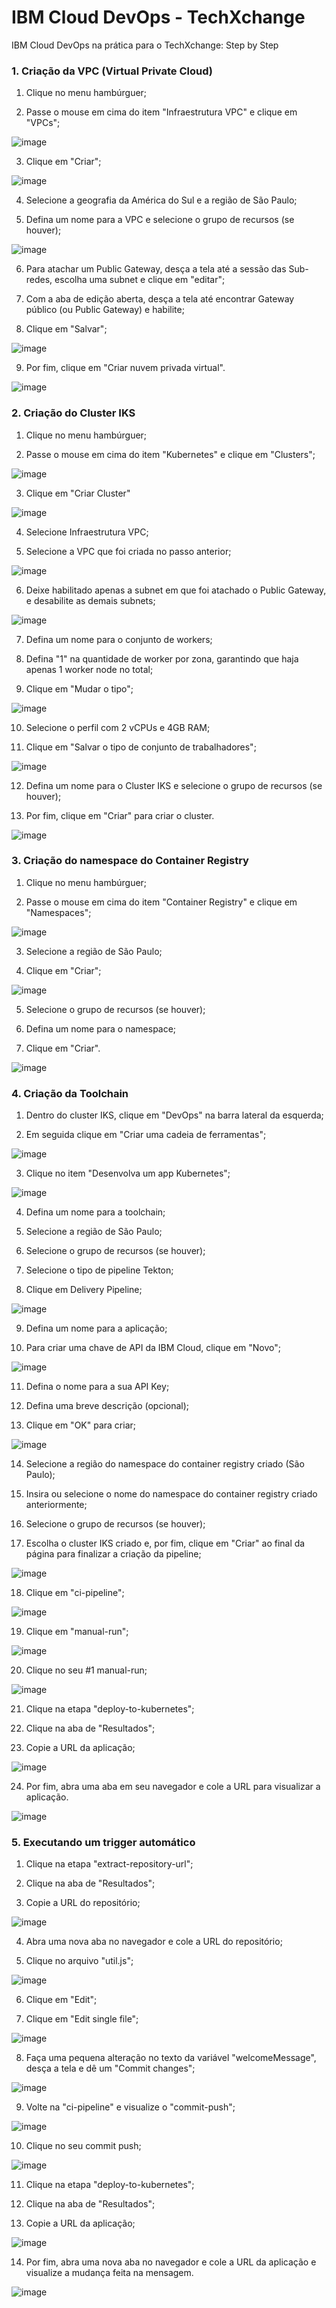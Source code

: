 # IBM Cloud DevOps - TechXchange
IBM Cloud DevOps na prática para o TechXchange: Step by Step

### 1. Criação da VPC (Virtual Private Cloud)
1. Clique no menu hambúrguer;

2. Passe o mouse em cima do item "Infraestrutura VPC" e clique em "VPCs";

![image](https://github.com/mguedes352/ibmcloud-devops-techxchange/assets/79527238/bb935046-7d66-4df5-a273-777fdfb24fdb)

3. Clique em "Criar";

![image](https://github.com/mguedes352/ibmcloud-devops-techxchange/assets/79527238/e5d4467e-cc8d-4515-a43a-bd829f5960e5)

4. Selecione a geografia da América do Sul e a região de São Paulo;

5. Defina um nome para a VPC e selecione o grupo de recursos (se houver);

![image](https://github.com/mguedes352/ibmcloud-devops-techxchange/assets/79527238/950548b7-fcc8-447d-9af4-6a0d9aa3ab55)

6. Para atachar um Public Gateway, desça a tela até a sessão das Sub-redes, escolha uma subnet e clique em "editar";
   
7. Com a aba de edição aberta, desça a tela até encontrar Gateway público (ou Public Gateway) e habilite;

8. Clique em "Salvar";

![image](https://github.com/mguedes352/ibmcloud-devops-techxchange/assets/79527238/6cb90a5c-91ab-4d88-8f92-d7b4a60ae9ea)

9. Por fim, clique em "Criar nuvem privada virtual".

![image](https://github.com/mguedes352/ibmcloud-devops-techxchange/assets/79527238/6582f46d-8e83-42ab-95d0-028bdaaa5178)


### 2. Criação do Cluster IKS
1. Clique no menu hambúrguer;
   
2. Passe o mouse em cima do item "Kubernetes" e clique em "Clusters";

![image](https://github.com/mguedes352/ibmcloud-devops-techxchange/assets/79527238/29f9cf02-0366-4e9f-baba-96860fc29678)

3. Clique em "Criar Cluster"

![image](https://github.com/mguedes352/ibmcloud-devops-techxchange/assets/79527238/a47e826f-f6b3-401b-b4a2-7572014eb385)

4. Selecione Infraestrutura VPC;
   
5. Selecione a VPC que foi criada no passo anterior;

![image](https://github.com/mguedes352/ibmcloud-devops-techxchange/assets/79527238/f72db2c7-3ef2-44c0-abd8-9979649f7f2b)

6. Deixe habilitado apenas a subnet em que foi atachado o Public Gateway, e desabilite as demais subnets;

![image](https://github.com/mguedes352/ibmcloud-devops-techxchange/assets/79527238/ca75bec2-c7d1-4707-982b-e6e3a3b2dfb5)

7. Defina um nome para o conjunto de workers;
   
8. Defina "1" na quantidade de worker por zona, garantindo que haja apenas 1 worker node no total;
   
9. Clique em "Mudar o tipo";

![image](https://github.com/mguedes352/ibmcloud-devops-techxchange/assets/79527238/a34ca60f-71db-4353-9a2f-7879e31cda71)

10. Selecione o perfil com 2 vCPUs e 4GB RAM;

11. Clique em "Salvar o tipo de conjunto de trabalhadores";

![image](https://github.com/mguedes352/ibmcloud-devops-techxchange/assets/79527238/69b1c6ae-dda1-47af-bd81-59afebb29865)

12. Defina um nome para o Cluster IKS e selecione o grupo de recursos (se houver);

13. Por fim, clique em "Criar" para criar o cluster.

![image](https://github.com/mguedes352/ibmcloud-devops-techxchange/assets/79527238/34e8775d-02af-4583-a5c6-1e14a69dec41)

### 3. Criação do namespace do Container Registry
1. Clique no menu hambúrguer;
   
2. Passe o mouse em cima do item "Container Registry" e clique em "Namespaces";

![image](https://github.com/mguedes352/ibmcloud-devops-techxchange/assets/79527238/7b019bd6-e6b7-4b85-8a48-d1e0eda0fdde)

3. Selecione a região de São Paulo;
   
4. Clique em "Criar";

![image](https://github.com/mguedes352/ibmcloud-devops-techxchange/assets/79527238/bcd17861-2272-4392-a469-e9bdf62a1146)

5. Selecione o grupo de recursos (se houver);

6. Defina um nome para o namespace;

7. Clique em "Criar".

![image](https://github.com/mguedes352/ibmcloud-devops-techxchange/assets/79527238/ff722a96-9d74-4a3f-877a-bacca73a2444)

### 4. Criação da Toolchain
1. Dentro do cluster IKS, clique em "DevOps" na barra lateral da esquerda;

2. Em seguida clique em "Criar uma cadeia de ferramentas";

![image](https://github.com/mguedes352/ibmcloud-devops-techxchange/assets/79527238/92036686-392a-4a93-a273-ef1659218ac6)

3. Clique no item "Desenvolva um app Kubernetes";

![image](https://github.com/mguedes352/ibmcloud-devops-techxchange/assets/79527238/3b6d751e-28fa-4409-ad4a-1ff11b2e0c27)

4. Defina um nome para a toolchain;

5. Selecione a região de São Paulo;

6. Selecione o grupo de recursos (se houver);

7. Selecione o tipo de pipeline Tekton;

8. Clique em Delivery Pipeline;

![image](https://github.com/mguedes352/ibmcloud-devops-techxchange/assets/79527238/e227b983-5ae1-437f-a907-2866f3df3591)

9. Defina um nome para a aplicação;

10. Para criar uma chave de API da IBM Cloud, clique em "Novo";

![image](https://github.com/mguedes352/ibmcloud-devops-techxchange/assets/79527238/cdf0147c-d03f-432f-b66a-924e2b229f82)

11. Defina o nome para a sua API Key;

12. Defina uma breve descrição (opcional);

13. Clique em "OK" para criar;

![image](https://github.com/mguedes352/ibmcloud-devops-techxchange/assets/79527238/15543763-2665-4f2f-8cef-a7cb5e6e9c2b)

14. Selecione a região do namespace do container registry criado (São Paulo);

15. Insira ou selecione o nome do namespace do container registry criado anteriormente;

16. Selecione o grupo de recursos (se houver);

17. Escolha o cluster IKS criado e, por fim, clique em "Criar" ao final da página para finalizar a criação da pipeline;

![image](https://github.com/mguedes352/ibmcloud-devops-techxchange/assets/79527238/68a2fbdf-88b7-4b60-82c2-f0d5921e41ed)

18. Clique em "ci-pipeline";

![image](https://github.com/mguedes352/ibmcloud-devops-techxchange/assets/79527238/c26b9cbc-ab83-419d-9ac1-8670aa4ed4c2)

19. Clique em "manual-run";

![image](https://github.com/mguedes352/ibmcloud-devops-techxchange/assets/79527238/233ff820-4c4e-4fdd-820d-aa9b570a3142)

20. Clique no seu #1 manual-run;

![image](https://github.com/mguedes352/ibmcloud-devops-techxchange/assets/79527238/f0d4782e-c7cd-4110-ab9d-7783ab58f168)

21. Clique na etapa "deploy-to-kubernetes";

22. Clique na aba de "Resultados";

23. Copie a URL da aplicação;

![image](https://github.com/mguedes352/ibmcloud-devops-techxchange/assets/79527238/ce3025b8-9039-4f4b-836a-09de826a7809)

24. Por fim, abra uma aba em seu navegador e cole a URL para visualizar a aplicação.

![image](https://github.com/mguedes352/ibmcloud-devops-techxchange/assets/79527238/3baf360a-3f64-4c47-8a28-ed95c8b98d3f)

### 5. Executando um trigger automático
1. Clique na etapa "extract-repository-url";

2. Clique na aba de "Resultados";

3. Copie a URL do repositório;

![image](https://github.com/mguedes352/ibmcloud-devops-techxchange/assets/79527238/9519287c-6b1f-40f1-b699-fe8b7c5974e9)

4. Abra uma nova aba no navegador e cole a URL do repositório;

5. Clique no arquivo "util.js";

![image](https://github.com/mguedes352/ibmcloud-devops-techxchange/assets/79527238/183d1323-729d-4363-8faa-0fcbc41bddef)

6. Clique em "Edit";

7. Clique em "Edit single file";

![image](https://github.com/mguedes352/ibmcloud-devops-techxchange/assets/79527238/73ed5c21-d5ed-40af-8f07-967ff0387863)

8. Faça uma pequena alteração no texto da variável "welcomeMessage", desça a tela e dê um "Commit changes";

![image](https://github.com/mguedes352/ibmcloud-devops-techxchange/assets/79527238/31e89e9b-7c66-41e5-a7e3-0091ce4a71ec)

9. Volte na "ci-pipeline" e visualize o "commit-push";

![image](https://github.com/mguedes352/ibmcloud-devops-techxchange/assets/79527238/1a913434-a674-4419-85f1-f986ad52067d)

10. Clique no seu commit push;

![image](https://github.com/mguedes352/ibmcloud-devops-techxchange/assets/79527238/e92d20ae-9fe0-4b06-81f1-081dec446224)

11. Clique na etapa "deploy-to-kubernetes";

12. Clique na aba de "Resultados";

13. Copie a URL da aplicação;

![image](https://github.com/mguedes352/ibmcloud-devops-techxchange/assets/79527238/80148b73-f82c-4b89-b5f8-6d18b7d612d1)

14. Por fim, abra uma nova aba no navegador e cole a URL da aplicação e visualize a mudança feita na mensagem.

![image](https://github.com/mguedes352/ibmcloud-devops-techxchange/assets/79527238/91f1036a-c202-4181-8075-adb626a68bb9)
